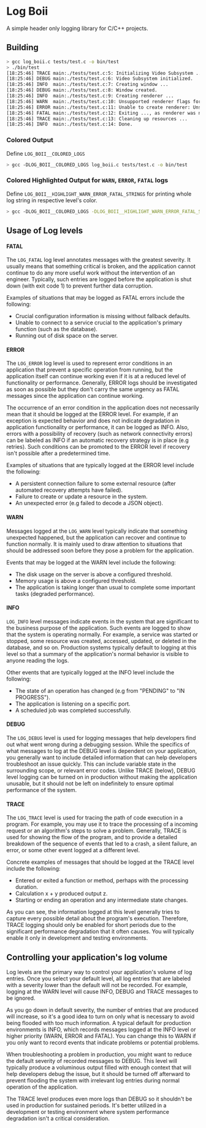 # Log Boii
A simple header only logging library for C/C++ projects.

## Building
```bash
> gcc log_boii.c tests/test.c -o bin/test
> ./bin/test
[18:25:46] TRACE main:./tests/test.c:5: Initializing Video Subsystem ...
[18:25:46] DEBUG main:./tests/test.c:6: Video Subsystem initialized.
[18:25:46] INFO  main:./tests/test.c:7: Creating window ...
[18:25:46] DEBUG main:./tests/test.c:8: Window created.
[18:25:46] INFO  main:./tests/test.c:9: Creating renderer ...
[18:25:46] WARN  main:./tests/test.c:10: Unsupported renderer flags for this platform.
[18:25:46] ERROR main:./tests/test.c:11: Unable to create renderer: Unsupported renderer flag.
[18:25:46] FATAL main:./tests/test.c:12: Exiting ..., as renderer was not created.
[18:25:46] TRACE main:./tests/test.c:13: Cleaning up resources ...
[18:25:46] INFO  main:./tests/test.c:14: Done.
```
### Colored Output
Define `LOG_BOII__COLORED_LOGS`
```bash
> gcc -DLOG_BOII__COLORED_LOGS log_boii.c tests/test.c -o bin/test
```

### Colored Highlighted Output for `WARN`, `ERROR`, `FATAL` logs
Define `LOG_BOII__HIGHLIGHT_WARN_ERROR_FATAL_STRINGS` for printing whole log string in respective level's color.
```bash
> gcc -DLOG_BOII__COLORED_LOGS -DLOG_BOII__HIGHLIGHT_WARN_ERROR_FATAL_STRINGS log_boii.c tests/test.c -o bin/test
```


## Usage of Log levels
#### FATAL
The `LOG_FATAL` log level annotates messages with the greatest severity. It usually means that something critical is broken, and the application cannot continue to do any more useful work without the intervention of an engineer. Typically, such entries are logged before the application is shut down (with exit code 1) to prevent further data corruption.

Examples of situations that may be logged as FATAL errors include the following:
- Crucial configuration information is missing without fallback defaults.
- Unable to connect to a service crucial to the application's primary function (such as the database).
- Running out of disk space on the server.

#### ERROR
The `LOG_ERROR` log level is used to represent error conditions in an application that prevent a specific operation from running, but the application itself can continue working even if it is at a reduced level of functionality or performance. Generally, ERROR logs should be investigated as soon as possible but they don't carry the same urgency as FATAL messages since the application can continue working.

The occurrence of an error condition in the application does not necessarily mean that it should be logged at the ERROR level. For example, if an exception is expected behavior and does not indicate degradation in application functionality or performance, it can be logged as INFO. Also, errors with a possibility of recovery (such as network connectivity errors) can be labeled as INFO if an automatic recovery strategy is in place (e.g retries). Such conditions can be promoted to the ERROR level if recovery isn't possible after a predetermined time.

Examples of situations that are typically logged at the ERROR level include the following:
- A persistent connection failure to some external resource (after automated recovery attempts have failed).
- Failure to create or update a resource in the system.
- An unexpected error (e.g failed to decode a JSON object).

#### WARN
Messages logged at the `LOG_WARN` level typically indicate that something unexpected happened, but the application can recover and continue to function normally. It is mainly used to draw attention to situations that should be addressed soon before they pose a problem for the application.

Events that may be logged at the WARN level include the following:
- The disk usage on the server is above a configured threshold.
- Memory usage is above a configured threshold.
- The application is taking longer than usual to complete some important tasks (degraded performance).

#### INFO
`LOG_INFO` level messages indicate events in the system that are significant to the business purpose of the application. Such events are logged to show that the system is operating normally. For example, a service was started or stopped, some resource was created, accessed, updated, or deleted in the database, and so on. Production systems typically default to logging at this level so that a summary of the application's normal behavior is visible to anyone reading the logs.

Other events that are typically logged at the INFO level include the following:
- The state of an operation has changed (e.g from "PENDING" to "IN PROGRESS").
- The application is listening on a specific port.
- A scheduled job was completed successfully.

#### DEBUG
The `LOG_DEBUG` level is used for logging messages that help developers find out what went wrong during a debugging session. While the specifics of what messages to log at the DEBUG level is dependent on your application, you generally want to include detailed information that can help developers troubleshoot an issue quickly. This can include variable state in the surrounding scope, or relevant error codes. Unlike TRACE (below), DEBUG level logging can be turned on in production without making the application unusable, but it should not be left on indefinitely to ensure optimal performance of the system.

#### TRACE
The `LOG_TRACE` level is used for tracing the path of code execution in a program. For example, you may use it to trace the processing of a incoming request or an algorithm's steps to solve a problem. Generally, TRACE is used for showing the flow of the program, and to provide a detailed breakdown of the sequence of events that led to a crash, a silent failure, an error, or some other event logged at a different level.

Concrete examples of messages that should be logged at the TRACE level include the following:
- Entered or exited a function or method, perhaps with the processing duration.
- Calculation x + y produced output z.
- Starting or ending an operation and any intermediate state changes.

As you can see, the information logged at this level generally tries to capture every possible detail about the program's execution. Therefore, TRACE logging should only be enabled for short periods due to the significant performance degradation that it often causes. You will typically enable it only in development and testing environments.


## Controlling your application's log volume
Log levels are the primary way to control your application's volume of log entries. Once you select your default level, all log entries that are labeled with a severity lower than the default will not be recorded. For example, logging at the WARN level will cause INFO, DEBUG and TRACE messages to be ignored.

As you go down in default severity, the number of entries that are produced will increase, so it's a good idea to turn on only what is necessary to avoid being flooded with too much information. A typical default for production environments is INFO, which records messages logged at the INFO level or higher priority (WARN, ERROR and FATAL). You can change this to WARN if you only want to record events that indicate problems or potential problems.

When troubleshooting a problem in production, you might want to reduce the default severity of recorded messages to DEBUG. This level will typically produce a voluminous output filled with enough context that will help developers debug the issue, but it should be turned off afterward to prevent flooding the system with irrelevant log entries during normal operation of the application.

The TRACE level produces even more logs than DEBUG so it shouldn't be used in production for sustained periods. It's better utilized in a development or testing environment where system performance degradation isn't a critical consideration.
